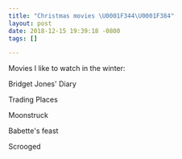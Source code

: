 ```yaml
---
title: "Christmas movies \U0001F344\U0001F384"
layout: post
date: 2018-12-15 19:39:18 -0800
tags: []

---
```

Movies I like to watch in the winter:

Bridget Jones' Diary

Trading Places

Moonstruck

Babette's feast

Scrooged
